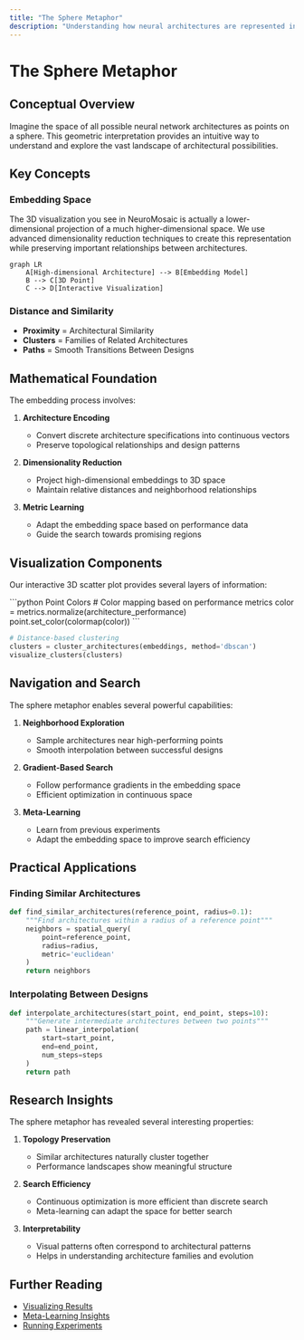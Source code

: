 ```yaml
---
title: "The Sphere Metaphor"
description: "Understanding how neural architectures are represented in a continuous 3D space"
---
```


# The Sphere Metaphor

## Conceptual Overview

Imagine the space of all possible neural network architectures as points on a sphere. This geometric interpretation provides an intuitive way to understand and explore the vast landscape of architectural possibilities.

## Key Concepts

### Embedding Space

The 3D visualization you see in NeuroMosaic is actually a lower-dimensional projection of a much higher-dimensional space. We use advanced dimensionality reduction techniques to create this representation while preserving important relationships between architectures.

```mermaid
graph LR
    A[High-dimensional Architecture] --> B[Embedding Model]
    B --> C[3D Point]
    C --> D[Interactive Visualization]
```

### Distance and Similarity

- **Proximity** = Architectural Similarity
- **Clusters** = Families of Related Architectures
- **Paths** = Smooth Transitions Between Designs

## Mathematical Foundation

The embedding process involves:

1. **Architecture Encoding**

   - Convert discrete architecture specifications into continuous vectors
   - Preserve topological relationships and design patterns

2. **Dimensionality Reduction**

   - Project high-dimensional embeddings to 3D space
   - Maintain relative distances and neighborhood relationships

3. **Metric Learning**
   - Adapt the embedding space based on performance data
   - Guide the search towards promising regions

## Visualization Components

Our interactive 3D scatter plot provides several layers of information:

<CodeGroup>
```python Point Colors
# Color mapping based on performance metrics
color = metrics.normalize(architecture_performance)
point.set_color(colormap(color))
```

```python Clustering
# Distance-based clustering
clusters = cluster_architectures(embeddings, method='dbscan')
visualize_clusters(clusters)
```

</CodeGroup>

## Navigation and Search

The sphere metaphor enables several powerful capabilities:

1. **Neighborhood Exploration**

   - Sample architectures near high-performing points
   - Smooth interpolation between successful designs

2. **Gradient-Based Search**

   - Follow performance gradients in the embedding space
   - Efficient optimization in continuous space

3. **Meta-Learning**
   - Learn from previous experiments
   - Adapt the embedding space to improve search efficiency

## Practical Applications

### Finding Similar Architectures

```python
def find_similar_architectures(reference_point, radius=0.1):
    """Find architectures within a radius of a reference point"""
    neighbors = spatial_query(
        point=reference_point,
        radius=radius,
        metric='euclidean'
    )
    return neighbors
```

### Interpolating Between Designs

```python
def interpolate_architectures(start_point, end_point, steps=10):
    """Generate intermediate architectures between two points"""
    path = linear_interpolation(
        start=start_point,
        end=end_point,
        num_steps=steps
    )
    return path
```

## Research Insights

The sphere metaphor has revealed several interesting properties:

1. **Topology Preservation**

   - Similar architectures naturally cluster together
   - Performance landscapes show meaningful structure

2. **Search Efficiency**

   - Continuous optimization is more efficient than discrete search
   - Meta-learning can adapt the space for better search

3. **Interpretability**
   - Visual patterns often correspond to architectural patterns
   - Helps in understanding architecture families and evolution

## Further Reading

- [Visualizing Results](/guides/visualize-results)
- [Meta-Learning Insights](/research/meta-learning-insights)
- [Running Experiments](/guides/run-experiments)
